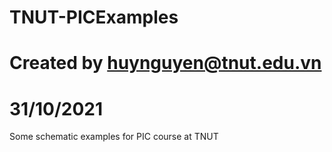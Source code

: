# TNUT-PICExamples
# Created by huynguyen@tnut.edu.vn
# 31/10/2021
Some schematic examples for PIC course at TNUT
